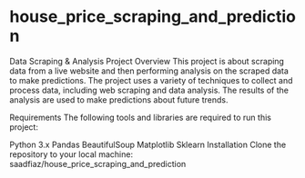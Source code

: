 # house_price_scraping_and_prediction
Data Scraping & Analysis Project
Overview
This project is about scraping data from a live website and then performing analysis on the scraped data to make predictions. The project uses a variety of techniques to collect and process data, including web scraping and data analysis. The results of the analysis are used to make predictions about future trends.

Requirements
The following tools and libraries are required to run this project:

Python 3.x
Pandas
BeautifulSoup
Matplotlib
Sklearn
Installation
Clone the repository to your local machine:
saadfiaz/house_price_scraping_and_prediction
